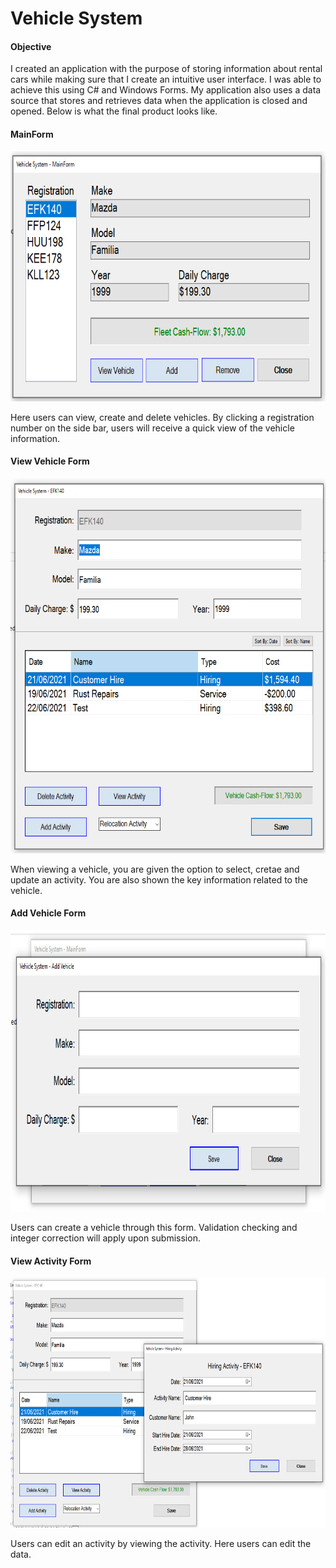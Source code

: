 # Vehicle System

<h4>Objective</h4>

I created an application with the purpose of storing information about rental cars while making sure that I create an intuitive user interface. I was able to achieve this using C# and Windows Forms.  My application also uses a data source that stores and retrieves data when the application is closed and opened. Below is what the final product looks like.

<h4>MainForm</h4>

<img src="https://raw.githubusercontent.com/travisbyr/Vehicle-System/main/Documentation%20Images/MainForm.png" height="400">

Here users can view, create and delete vehicles. By clicking a registration number on the side bar, users will receive a quick view of the vehicle information.

<h4>View Vehicle Form</h4>

<img src="https://raw.githubusercontent.com/travisbyr/Vehicle-System/main/Documentation%20Images/ViewVehicle.png" height="600">

When viewing a vehicle, you are given the option to select, cretae and update an activity. You are also shown the key information related to the vehicle.

<h4>Add Vehicle Form</h4>

<img src ="https://raw.githubusercontent.com/travisbyr/Vehicle-System/main/Documentation%20Images/AddVehicle.png" height="450">

Users can create a vehicle through this form. Validation checking and integer correction will apply upon submission.

<h4>View Activity Form</h4>

<img src="https://raw.githubusercontent.com/travisbyr/Vehicle-System/main/Documentation%20Images/ViewActivity.png" height="400">

Users can edit an activity by viewing the activity. Here users can edit the data.


